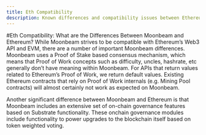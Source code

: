 ```yaml
---
title: Eth Compatibility
description: Known differences and compatibility issues between Ethereum and Moonbeam
---
```


#Eth Compatibility: What are the Differences Between Moonbeam and Ethereum?
While Moonbeam strives to be compatible with Ethereum’s Web3 API and EVM, there are a number of important Moonbeam differences.  Moonbeam uses a Proof of Stake based consensus mechanism, which means that Proof of Work concepts such as difficulty, uncles, hashrate, etc generally don’t have meaning within Moonbeam.  For APIs that return values related to Ethereum’s Proof of Work, we return default values.  Existing Ethereum contracts that rely on Proof of Work internals (e.g. Mining Pool contracts) will almost certainly not work as expected on Moonbeam.

Another significant difference between Moonbeam and Ethereum is that Moonbeam includes an extensive set of on-chain governance features based on Substrate functionality.  These onchain governance modules include functionality to power upgrades to the blockchain itself based on token weighted voting.

